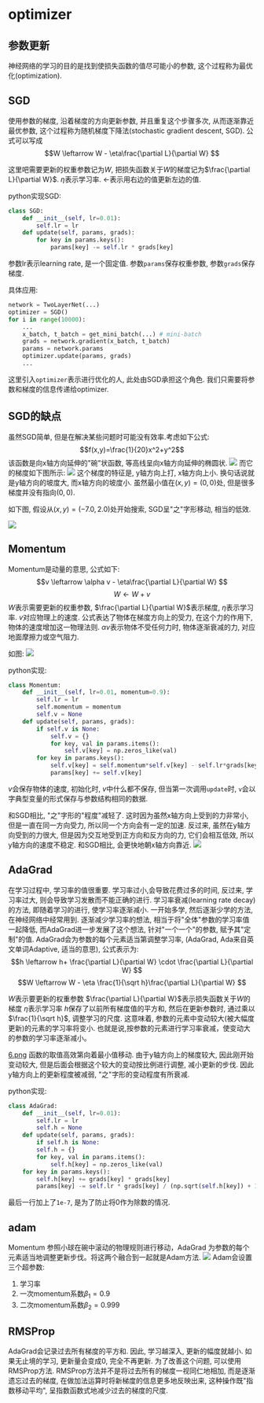 # optimizer




## 参数更新
神经网络的学习的目的是找到使损失函数的值尽可能小的参数, 这个过程称为最优化(optimization).


## SGD
使用参数的梯度, 沿着梯度的方向更新参数, 并且重复这个步骤多次, 从而逐渐靠近最优参数, 这个过程称为随机梯度下降法(stochastic gradient descent, SGD).
公式可以写成
$$W \leftarrow W - \eta\frac{\partial L}{\partial W} $$

这里吧需要更新的权重参数记为$W$, 把损失函数关于$W$的梯度记为$\frac{\partial L}{\partial W}$. $\eta$表示学习率. $\leftarrow$表示用右边的值更新左边的值.

python实现SGD:
```python
class SGD:
    def __init__(self, lr=0.01):
        self.lr = lr
    def update(self, params, grads):
        for key in params.keys():
            params[key] -= self.lr * grads[key]
```

参数lr表示learning rate, 是一个固定值. 参数`params`保存权重参数, 参数`grads`保存梯度.

具体应用:
```python
network = TwoLayerNet(...)
optimizer = SGD()
for i in range(10000):
    ...
    x_batch, t_batch = get_mini_batch(...) # mini-batch
    grads = network.gradient(x_batch, t_batch)
    params = network.params
    optimizer.update(params, grads)
    ...
```
这里引入`optimizer`表示进行优化的人, 此处由SGD承担这个角色. 我们只需要将参数和梯度的信息传递给optimizer.

## SGD的缺点
虽然SGD简单, 但是在解决某些问题时可能没有效率.考虑如下公式:
$$f(x,y)=\frac{1}{20}x^2+y^2$$
该函数是向x轴方向延伸的"碗"状函数, 等高线呈向x轴方向延伸的椭圆状.
![](./optimizer/1.png)
而它的梯度如下图所示:
![](./optimizer/2.png)
这个梯度的特征是, y轴方向上打, x轴方向上小. 换句话说就是y轴方向的坡度大, 而x轴方向的坡度小. 虽然最小值在$(x,y)=(0,0)$处, 但是很多梯度并没有指向$(0,0)$.

如下图, 假设从$(x,y)=(-7.0,2.0)$处开始搜索, SGD呈"之"字形移动, 相当的低效.

![](./optimizer/3.png)


## Momentum
Momentum是动量的意思, 公式如下:
$$v \leftarrow \alpha v - \eta\frac{\partial L}{\partial W} $$
$$W \leftarrow W + v$$
$W$表示需要更新的权重参数, $\frac{\partial L}{\partial W}$表示梯度, $\eta$表示学习率. $v$对应物理上的速度. 公式表达了物体在梯度方向上的受力, 在这个力的作用下, 物体的速度增加这一物理法则.
$\alpha v$表示物体不受任何力时, 物体逐渐衰减的力, 对应地面摩擦力或空气阻力.

如图:
![](./optimizer/4.png)

python实现:
```python
class Momentum:
    def __init__(self, lr=0.01, momentum=0.9):
        self.lr = lr
        self.momentum = momentum
        self.v = None
    def update(self, params, grads):
        if self.v is None:
            self.v = {}
            for key, val in params.items():
                self.v[key] = np.zeros_like(val)
        for key in params.keys():
            self.v[key] = self.momentum*self.v[key] - self.lr*grads[key]
            params[key] += self.v[key]
```
$v$会保存物体的速度, 初始化时, $v$中什么都不保存, 但当第一次调用`update`时, `v`会以字典型变量的形式保存与参数结构相同的数据.

和SGD相比, "之"字形的"程度"减轻了. 这时因为虽然x轴方向上受到的力非常小, 但是一直在同一方向受力, 所以同一个方向会有一定的加速. 反过来, 虽然在y轴方向受到的力很大, 但是因为交互地受到正方向和反方向的力, 它们会相互低效, 所以y轴方向的速度不稳定. 和SGD相比, 会更快地朝x轴方向靠近.
![](./optimizer/5.png)


## AdaGrad
在学习过程中, 学习率的值很重要. 学习率过小,会导致花费过多的时间, 反过来, 学习率过大, 则会导致学习发散而不能正确的进行.
学习率衰减(learning rate decay)的方法, 即随着学习的进行, 使学习率逐渐减小. 一开始多学, 然后逐渐少学的方法, 在神经网络中经常用到.
逐渐减少学习率的想法, 相当于将"全体"参数的学习率值一起降低, 而AdaGrad进一步发展了这个想法, 针对"一个一个"的参数, 赋予其"定制"的值.
AdaGrad会为参数的每个元素适当第调整学习率, (AdaGrad, Ada来自英文单词Adaptive, 适当的意思), 公式表示为:
$$h \leftarrow h+ \frac{\partial L}{\partial W} \cdot \frac{\partial L}{\partial W} $$
$$W \leftarrow W - \eta \frac{1}{\sqrt h}\frac{\partial L}{\partial W} $$

$W$表示要更新的权重参数
$\frac{\partial L}{\partial W}$表示损失函数关于$W$的梯度
$\eta$表示学习率
$h$保存了以前所有梯度值的平方和, 然后在更新参数时, 通过乘以$\frac{1}{\sqrt h}$, 调整学习的尺度. 这意味着, 参数的元素中变动较大(被大幅度更新)的元素的学习率将变小. 也就是说,按参数的元素进行学习率衰减，使变动大的参数的学习率逐渐减小。

[6.png](6.png)
函数的取值高效第向着最小值移动. 由于y轴方向上的梯度较大, 因此刚开始变动较大, 但是后面会根据这个较大的变动按比例进行调整, 减小更新的步伐. 因此y轴方向上的更新程度被减弱, "之"字形的变动程度有所衰减.



python实现:
```python
class AdaGrad:
    def __init__(self, lr=0.01):
        self.lr = lr
        self.h = None
    def update(self, params, grads):
        if self.h is None:
        self.h = {}
        for key, val in params.items():
            self.h[key] = np.zeros_like(val)
    for key in params.keys():
        self.h[key] += grads[key] * grads[key]
        params[key] -= self.lr * grads[key] / (np.sqrt(self.h[key]) + 1e-7)
```
最后一行加上了`1e-7`, 是为了防止将0作为除数的情况.


## adam
Momentum 参照小球在碗中滚动的物理规则进行移动，AdaGrad 为参数的每个元素适当地调整更新步伐。将这两个融合到一起就是Adam方法.
![](./optimizer/7.png)
Adam会设置三个超参数:
1. 学习率
2. 一次momentum系数$\beta_1=0.9$
3. 二次momentum系数$\beta_2=0.999$



## RMSProp
AdaGrad会记录过去所有梯度的平方和. 因此, 学习越深入, 更新的幅度就越小. 如果无止境的学习, 更新量会变成0, 完全不再更新. 为了改善这个问题, 可以使用RMSProp方法. RMSProp方法并不是将过去所有的梯度一视同仁地相加, 而是逐渐遗忘过去的梯度, 在做加法运算时将新梯度的信息更多地反映出来, 这种操作既"指数移动平均", 呈指数函数式地减少过去的梯度的尺度.

